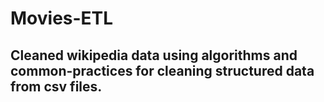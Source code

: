 # Movies-ETL

## Cleaned wikipedia data using algorithms and common-practices for cleaning structured data from csv files.
